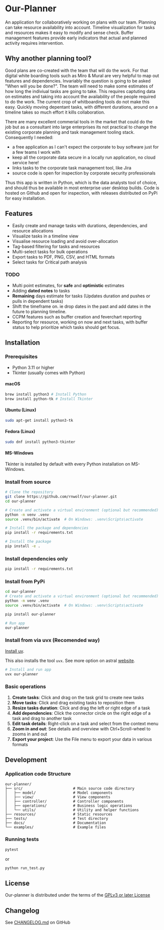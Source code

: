 # Our-Planner

An application for collaboratively working on plans with our team. Planning can take resource availability into account. Timeline visualization for tasks and resources makes it easy to modify and sense check.  Buffer management features provide early indicators that actual and planned activity requires intervention.

## Why another planning tool?

Good plans are co-created with the team that will do the work. For that digital white boarding tools such as Miro & Mural are very helpful to map out features and dependencies.
Invariably the question is going to be asked "When will you be done?".
The team will need to make some estimates of how long the indiviual tasks are going to take. This requires captuting data on estimates and taking into account the availability of the people required to do the work. The current crop of whitboarding tools do not make this easy.
Quickly moving depentant tasks, with different durations, around on a timeline takes so much effort it kills collaboration.

There are many excellent commerial tools in the market that could do the job but as a consultant into large enterprises its not practical to change the existing corporate planning and task management tooling stack. Consequently I needed:

 - a free application as I can't expect the corporate to buy software just for a few teams I work with
 - keep all the corporate data secure in a locally run application, no cloud service here!
 - links tasks to the corporate task management tool, like Jira
 - source code is open for inspection by corporate security professionals

Thus this app is written in Python, which is the data analysts tool of choice, and should thus be available in most enterprise user desktop builds. Code is hosted on Github and open for inspection, with releases distributed on PyPi for easy installation.

## Features

- Easily create and manage tasks with durations, dependencies, and resource allocations
- Visualize tasks in a timeline view
- Visualise resource loading and avoid over-allocation
- Tag-based filtering for tasks and resources
- Multi-select tasks for bulk operations
- Export tasks to PDF, PNG, CSV, and HTML formats
- Select tasks for Critical path analysis

### TODO

- Multi point estimates, for **safe** and **optimistic** estimates
- Adding **dated notes** to tasks
- **Remaining** days estimate for tasks (Updates duration and pushes or pulls in dependent tasks)
- Shift the timeframe on. ie drop dates in the past and add dates in the future to planning timeline.
- CCPM features such as buffer creation and feverchart reporting
- Reporting for resource, working on now and next tasks, with buffer status to help prioritize which tasks should get focus.

## Installation

### Prerequisites

- Python 3.11 or higher
- Tkinter (usually comes with Python)

#### macOS

```bash
brew install python3 # Install Python
brew install python-tk # Install Tkinter
```

#### Ubuntu (Linux)

```bash
sudo apt-get install python3-tk
```

#### Fedora (Linux)

```bash
sudo dnf install python3-tkinter
```

#### MS-Windows

Tkinter is installed by default with every Python installation on MS-Windows.

### Install from source

```bash
# Clone the repository
git clone https://github.com/rnwolf/our-planner.git
cd our-planner

# Create and activate a virtual environment (optional but recommended)
python -m venv .venv
source .venv/bin/activate  # On Windows: .venv\Scripts\activate

# Install the package and dependencies
pip install -r requirements.txt

# Install the package
pip install -e .
```

### Install dependencies only

```bash
pip install -r requirements.txt
```

### Install from PyPi

```bash
cd our-planner
# Create and activate a virtual environment (optional but recommended)
python -m venv .venv
source .venv/bin/activate  # On Windows: .venv\Scripts\activate

pip install our-planner

# Run app
our-planner
```

### Install from via uvx (Recomended way)

[Install uv](https://docs.astral.sh/uv/getting-started/installation/).

This also installs the tool `uvx`. See more option on astral [website](https://docs.astral.sh/uv/guides/tools/).

```bash
# Install and run app
uvx our-planner
```

### Basic operations

1. **Create tasks**: Click and drag on the task grid to create new tasks
2. **Move tasks**: Click and drag existing tasks to reposition them
3. **Resize tasks duration**: Click and drag the left or right edge of a task
4. **Add dependencies**: Click the connector circle on the right edge of a task and drag to another task
5. **Edit task details**: Right-click on a task and select from the context menu
6. **Zoom in and out**: See details and overview with Ctrl+Scroll-wheel to zooms in and out
7. **Export your project**: Use the File menu to export your data in various formats

## Development

### Application code Structure

```
our-planner/
├── src/                       # Main source code directory
│   ├── model/                 # Model components
│   ├── view/                  # View components
│   ├── controller/            # Controller components
│   ├── operations/            # Business logic operations
│   └── utils/                 # Utility and helper functions
├── resources/                 # Static resources
├── tests/                     # Test directory
├── docs/                      # Documentation
└── examples/                  # Example files
```

### Running tests

```bash
pytest
```

or

```bash
python run_test.py
```

## License

Our-planner is distributed under the terms of the [GPLv3 or later License](https://spdx.org/licenses/GPL-3.0-or-later.html)

## Changelog

See [CHANGELOG.md](https://github.com/rnwolf/our-planner/blob/main/CHANGELOG.md) on GitHub